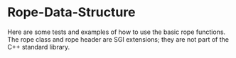 # Rope-Data-Structure

Here are some tests and examples of how to use the basic rope functions.
The rope class and rope header are SGI extensions; they are not part of the C++ standard library.
